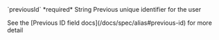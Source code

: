 <tr>
  <td>`previousId` *required*</td>
  <td>String</td>
  <td>Previous unique identifier for the user
    <p>See the [Previous ID field docs](/docs/spec/alias#previous-id) for more detail</p>
  </td>
</tr>